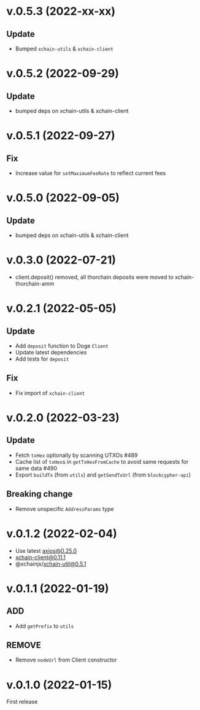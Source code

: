 # v.0.5.3 (2022-xx-xx)

## Update

- Bumped `xchain-utils` & `xchain-client`

# v.0.5.2 (2022-09-29)

## Update

- bumped deps on xchain-utils & xchain-client

# v.0.5.1 (2022-09-27)

## Fix

- Increase value for `setMaximumFeeRate` to reflect current fees

# v.0.5.0 (2022-09-05)

## Update

- bumped deps on xchain-utils & xchain-client

# v.0.3.0 (2022-07-21)

- client.deposit() removed, all thorchain deposits were moved to xchain-thorchain-amm

# v.0.2.1 (2022-05-05)

## Update

- Add `deposit` function to Doge `Client`
- Update latest dependencies
- Add tests for `deposit`

## Fix

- Fix import of `xchain-client`

# v.0.2.0 (2022-03-23)

## Update

- Fetch `txHex` optionally by scanning UTXOs #489
- Cache list of `txHex`s in `getTxHexFromCache` to avoid same requests for same data #490
- Export `buildTx` (from `utils`) and `getSendTxUrl` (from `blockcypher-api`)

## Breaking change

- Remove unspecific `AddressParams` type

# v.0.1.2 (2022-02-04)

- Use latest axios@0.25.0
- xchain-client@0.11.1
- @xchainjs/xchain-util@0.5.1

# v.0.1.1 (2022-01-19)

## ADD

- Add `getPrefix` to `utils`

## REMOVE

- Remove `nodeUrl` from Client constructor

# v.0.1.0 (2022-01-15)

First release
